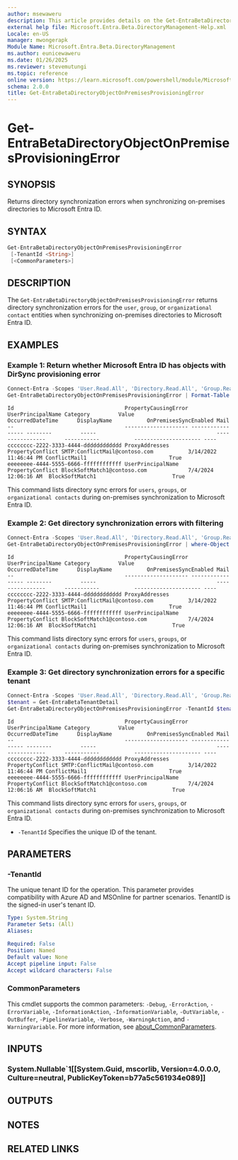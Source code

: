 ```yaml
---
author: msewaweru
description: This article provides details on the Get-EntraBetaDirectoryObjectOnPremisesProvisioningError command.
external help file: Microsoft.Entra.Beta.DirectoryManagement-Help.xml
Locale: en-US
manager: mwongerapk
Module Name: Microsoft.Entra.Beta.DirectoryManagement
ms.author: eunicewaweru
ms.date: 01/26/2025
ms.reviewer: stevemutungi
ms.topic: reference
online version: https://learn.microsoft.com/powershell/module/Microsoft.Entra.Beta.DirectoryManagement/Get-EntraBetaDirectoryObjectOnPremisesProvisioningError
schema: 2.0.0
title: Get-EntraBetaDirectoryObjectOnPremisesProvisioningError
---
```


# Get-EntraBetaDirectoryObjectOnPremisesProvisioningError

## SYNOPSIS

Returns directory synchronization errors when synchronizing on-premises directories to Microsoft Entra ID.

## SYNTAX

```powershell
Get-EntraBetaDirectoryObjectOnPremisesProvisioningError
 [-TenantId <String>]
 [<CommonParameters>]
```

## DESCRIPTION

The `Get-EntraBetaDirectoryObjectOnPremisesProvisioningError` returns directory synchronization errors for the `user`, `group`, or `organizational contact` entities when synchronizing on-premises directories to Microsoft Entra ID.

## EXAMPLES

### Example 1: Return whether Microsoft Entra ID has objects with DirSync provisioning error

```powershell
Connect-Entra -Scopes 'User.Read.All', 'Directory.Read.All', 'Group.Read.All', 'Contacts.Read'
Get-EntraBetaDirectoryObjectOnPremisesProvisioningError | Format-Table -AutoSize
```

```Output
Id                                   PropertyCausingError UserPrincipalName Category         Value                                      OccurredDateTime      DisplayName           OnPremisesSyncEnabled Mail                
--                                   -------------------- ----------------- --------         -----                                      ----------------      -----------           --------------------- ----                
cccccccc-2222-3333-4444-dddddddddddd ProxyAddresses                         PropertyConflict SMTP:ConflictMail@contoso.com           3/14/2022 11:46:44 PM ConflictMail1                          True                
eeeeeeee-4444-5555-6666-ffffffffffff UserPrincipalName                      PropertyConflict BlockSoftMatch1@contoso.com             7/4/2024 12:06:16 AM  BlockSoftMatch1                        True                
```

This command lists directory sync errors for `users`, `groups`, or `organizational contacts` during on-premises synchronization to Microsoft Entra ID.

### Example 2: Get directory synchronization errors with filtering

```powershell
Connect-Entra -Scopes 'User.Read.All', 'Directory.Read.All', 'Group.Read.All', 'Contacts.Read'
Get-EntraBetaDirectoryObjectOnPremisesProvisioningError | where-Object propertyCausingError -eq 'UserPrincipalName' | Format-Table -AutoSize
```

```Output
Id                                   PropertyCausingError UserPrincipalName Category         Value                                      OccurredDateTime      DisplayName           OnPremisesSyncEnabled Mail                
--                                   -------------------- ----------------- --------         -----                                      ----------------      -----------           --------------------- ----                
cccccccc-2222-3333-4444-dddddddddddd ProxyAddresses                         PropertyConflict SMTP:ConflictMail@contoso.com           3/14/2022 11:46:44 PM ConflictMail1                          True                
eeeeeeee-4444-5555-6666-ffffffffffff UserPrincipalName                      PropertyConflict BlockSoftMatch1@contoso.com             7/4/2024 12:06:16 AM  BlockSoftMatch1                        True                
```

This command lists directory sync errors for `users`, `groups`, or `organizational contacts` during on-premises synchronization to Microsoft Entra ID.

### Example 3: Get directory synchronization errors for a specific tenant

```powershell
Connect-Entra -Scopes 'User.Read.All', 'Directory.Read.All', 'Group.Read.All', 'Contacts.Read'
$tenant = Get-EntraBetaTenantDetail
Get-EntraBetaDirectoryObjectOnPremisesProvisioningError -TenantId $tenant.Id | Format-Table -AutoSize
```

```Output
Id                                   PropertyCausingError UserPrincipalName Category         Value                                      OccurredDateTime      DisplayName           OnPremisesSyncEnabled Mail                
--                                   -------------------- ----------------- --------         -----                                      ----------------      -----------           --------------------- ----                
cccccccc-2222-3333-4444-dddddddddddd ProxyAddresses                         PropertyConflict SMTP:ConflictMail@contoso.com           3/14/2022 11:46:44 PM ConflictMail1                          True                
eeeeeeee-4444-5555-6666-ffffffffffff UserPrincipalName                      PropertyConflict BlockSoftMatch1@contoso.com             7/4/2024 12:06:16 AM  BlockSoftMatch1                        True                
```

This command lists directory sync errors for `users`, `groups`, or `organizational contacts` during on-premises synchronization to Microsoft Entra ID.

- `-TenantId` Specifies the unique ID of the tenant.

## PARAMETERS

### -TenantId

The unique tenant ID for the operation. This parameter provides compatibility with Azure AD and MSOnline for partner scenarios. TenantID is the signed-in user's tenant ID.

```yaml
Type: System.String
Parameter Sets: (All)
Aliases:

Required: False
Position: Named
Default value: None
Accept pipeline input: False
Accept wildcard characters: False
```

### CommonParameters

This cmdlet supports the common parameters: `-Debug`, `-ErrorAction`, `-ErrorVariable`, `-InformationAction`, `-InformationVariable`, `-OutVariable`, `-OutBuffer`, `-PipelineVariable`, `-Verbose`, `-WarningAction`, and `-WarningVariable`. For more information, see [about_CommonParameters](https://go.microsoft.com/fwlink/?LinkID=113216).

## INPUTS

### System.Nullable`1[[System.Guid, mscorlib, Version=4.0.0.0, Culture=neutral, PublicKeyToken=b77a5c561934e089]]

## OUTPUTS

## NOTES

## RELATED LINKS
